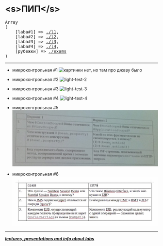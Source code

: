# \<s>ПИП\</s>

<pre>
Array
(
    [laba#1] => <a href="./l1">./l1</a>,
    [laba#2] => <a href="./l2">./l2</a>,
    [laba#3] => <a href="./l3">./l3</a>,
    [laba#4] => <a href="./l4">./l4</a>,
    [рубежки] => <a href="./exams">./exams</a>
)
</pre>
---

* микроконтрольная #1
![картинки нет, но там про джаву было](/dev/null)

* микроконтрольная #2
![light-test-2](exams/img/light-test-2.jpg)

* микроконтрольная #3
![light-test-3](exams/img/light-test-3.jpg)

* микроконтрольная #4
![light-test-4](exams/img/light-test-4.jpg)

* микроконтрольная #5
![light-test-5](exams/img/light-test-5.jpg)

* микроконтрольная #6
![light-test-6](exams/img/light-test-6.jpg)
---

***[lectures, presentations and info about labs](http://tlg.wtf/sPNPs)***
